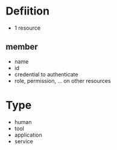 ---
---

# Defiition
- 1 resource

## member
  - name
  - id
  - credential to authenticate
  - role, permission, ... on other resources 

# Type
- human
- tool
- application
- service

